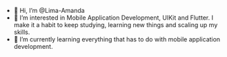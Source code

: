 - 👋 Hi, I’m @Lima-Amanda
- 👀 I’m interested in Mobile Application Development, UIKit and Flutter. I make it a habit to keep studying, learning new things and scaling up my skills.
- 🌱 I’m currently learning everything that has to do with mobile application development.

<!---
Lima-Amanda/Lima-Amanda is a ✨ special ✨ repository because its `README.md` (this file) appears on your GitHub profile.
You can click the Preview link to take a look at your changes.
--->
